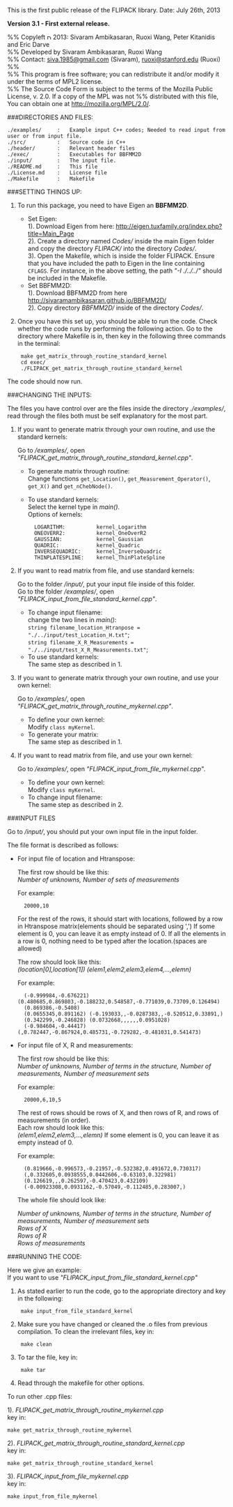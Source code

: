 
This is the first public release of the FLIPACK library.
Date: July 26th, 2013

**Version 3.1 - First external release.**

%% Copyleft <img src="http://upload.wikimedia.org/wikipedia/commons/8/8b/Copyleft.svg" alt="Drawing" style="width: 10px;"/>  2013: Sivaram Ambikasaran, Ruoxi Wang, Peter Kitanidis and Eric Darve  
%% Developed by Sivaram Ambikasaran, Ruoxi Wang  
%% Contact: <siva.1985@gmail.com> (Sivaram), <ruoxi@stanford.edu> (Ruoxi)  
%%   
%% This program is free software; you can redistribute it and/or modify it under the terms of MPL2 license.  
%% The Source Code Form is subject to the terms of the Mozilla Public License, v. 2.0. If a copy of the MPL was not %% distributed with this file, You can obtain one at <http://mozilla.org/MPL/2.0/>.  


###DIRECTORIES AND FILES:

	./examples/		:	Example input C++ codes; Needed to read input from user or from input file.
	./src/			:	Source code in C++
	./header/		:	Relevant header files
	./exec/			:	Executables for BBFMM2D
	./input/		:	The input file.
	./README.md		:	This file
	./License.md	:	License file
	./Makefile		:	Makefile  

###SETTING THINGS UP:

1. To run this package, you need to have Eigen an **BBFMM2D**.
    * Set Eigen:  
	    1). Download Eigen from here: <http://eigen.tuxfamily.org/index.php?title=Main_Page>  
	    2).  Create a directory named *Codes/* inside the main Eigen folder and copy the directory  *FLIPACK/* into the directory *Codes/*.  
	    3).  Open the Makefile, which is inside the folder FLIPACK. Ensure that you have included the path to Eigen in the line containing `CFLAGS`. For instance, in the above setting, the path *"-I ./../../"* should be included in the Makefile.  
    * Set BBFMM2D:  
	    1). Download BBFMM2D from here <http://sivaramambikasaran.github.io/BBFMM2D/>  
	    2).  Copy directory *BBFMM2D/* inside of the directory *Codes/*.

2. Once you have this set up, you should be able to run the code. Check whether the code runs by performing the following action. Go to the directory where Makefile is in, then key in the following three commands in the terminal:

		make get_matrix_through_routine_standard_kernel
		cd exec/
		./FLIPACK_get_matrix_through_routine_standard_kernel

The code should now run.

	
###CHANGING THE INPUTS:

The files you have control over are the files inside the directory *./examples/*, read through the files both must be self explanatory for the most part.

1. If you want to generate matrix through your own routine, and use the standard kernels:  

    Go to */examples/*, open *"FLIPACK_get_matrix_through_routine_standard_kernel.cpp"*.  
    * To generate matrix through routine:   
      Change functions `get_Location()`, `get_Measurement_Operator()`, `get_X()` and `get_nChebNode()`.
    * To use standard kernels:   
      Select the kernel type in *main()*.  
      Options of kernels:
        
  			LOGARITHM:          kernel_Logarithm  
  			ONEOVERR2:          kernel_OneOverR2  
  			GAUSSIAN:           kernel_Gaussian  
  			QUADRIC:            kernel_Quadric  
     		INVERSEQUADRIC:     kernel_InverseQuadric  
     		THINPLATESPLINE:    kernel_ThinPlateSpline  

	
2. If you want to read matrix from file, and use standard kernels:

    Go to the folder */input/*, put your input file inside of this folder.  
    Go to the folder */examples/*, open *"FLIPACK_input_from_file_standard_kernel.cpp"*.
    * To change input filename:  
      change the two lines in *main()*:  
      `string filename_location_Htranpose = "./../input/test_Location_H.txt"`;  
      `string filename_X_R_Measurements = "./../input/test_X_R_Measurements.txt"`;
    * To use standard kernels:  
      The same step as described in 1.


3. If you want to generate matrix through your own routine, and use your own kernel:

    Go to */examples/*, open *"FLIPACK_get_matrix_through_routine_mykernel.cpp"*.
    * To define your own kernel:  
      Modify `class myKernel`. 
    * To generate your matrix:  
      The same step as described in 1.

4. If you want to read matrix from file, and use your own kernel:

    Go to */examples/*, open *"FLIPACK_input_from_file_mykernel.cpp"*.
    * To define your own kernel:  
      Modify `class myKernel`. 
    * To change input filename:  
      The same step as described in 2.



###INPUT FILES

Go to */input/*, you should put your own input file in the input folder.

The file format is described as follows:

* For input file of location and Htranspose:

    The first row should be like this:  
*Number of unknowns, Number of sets of measurements*

    For example:

    	20000,10

    For the rest of the rows, it should start with locations, followed by a row in Htranspose matrix(elements should be separated using ',') If some element is 0, you can leave it as empty instead of 0. If all the elements in a row is 0, nothing need to be typed after the location.(spaces are allowed)

    The row should look like this:  
    *(location[0],location[1]) (elem1,elem2,elem3,elem4,…,elemn)*

    For example:

		(-0.999984,-0.676221) (0.480685,0.869803,-0.188232,0.548587,-0.771039,0.73709,0.126494)  
		(0.869386,-0.5408)  
		(0.0655345,0.891162) (-0.193033,,-0.0287383,,-0.520512,0.33891,)  
		(0.342299,-0.246828) (0.0732668,,,,,,0.0951028)  
		(-0.984604,-0.44417) (,0.782447,-0.867924,0.485731,-0.729282,-0.481031,0.541473)  

* For input file of X, R and measurements:  

    The first row should be like this:  
    *Number of unknowns, Number of terms in the structure, Number of measurements, Number of measurement sets*

    For example:
 
		20000,6,10,5

    The rest of rows should be rows of X, and then rows of R, and rows of measurements     (in order).  
    Each row should look like this:  
    *(elem1,elem2,elem3,…,elemn)*
    If some element is 0, you can leave it as empty instead of 0.

    For example:  
    
		(0.819666,-0.996573,-0.21957,-0.532382,0.491672,0.730317)
		(,0.332605,0.0938555,0.0442606,-0.63103,0.322981)
		(0.126619,,,0.262597,-0.470423,0.432109)
		(-0.00923308,0.0931162,-0.57049,-0.112485,0.283007,)

    The whole file should look like:

   *Number of unknowns, Number of terms in the structure, Number of measurements, Number of measurement sets*  
    *Rows of X*  
    *Rows of R*  
    *Rows of measurements* 


###RUNNING THE CODE:  

Here we give an example:  
If you want to use *"FLIPACK_input_from_file_standard_kernel.cpp"*

1. As stated earlier to run the code, go to the appropriate directory and key in the following:

		make input_from_file_standard_kernel

2. Make sure you have changed or cleaned the .o files from previous compilation. To clean the irrelevant files, key in:

		make clean

3. To tar the file, key in:

		make tar

4. Read through the makefile for other options.

To run other .cpp files:  

1). *FLIPACK_get_matrix_through_routine_mykernel.cpp*  
   key in:  
   
   	make get_matrix_through_routine_mykernel
   
2). *FLIPACK_get_matrix_through_routine_standard_kernel.cpp*  
   key in:  
   
   	make get_matrix_through_routine_standard_kernel
   
3). *FLIPACK_input_from_file_mykernel.cpp*  
   key in:  
   
   	make input_from_file_mykernel  
